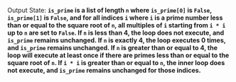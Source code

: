 Output State: **`is_prime` is a list of length `n` where `is_prime[0]` is `False`, `is_prime[1]` is `False`, and for all indices `i` where `i` is a prime number less than or equal to the square root of `n`, all multiples of `i` starting from `i * i` up to `n` are set to `False`. If `n` is less than 4, the loop does not execute, and `is_prime` remains unchanged. If `n` is exactly 4, the loop executes 0 times, and `is_prime` remains unchanged. If `n` is greater than or equal to 4, the loop will execute at least once if there are primes less than or equal to the square root of `n`. If `i * i` is greater than or equal to `n`, the inner loop does not execute, and `is_prime` remains unchanged for those indices.**